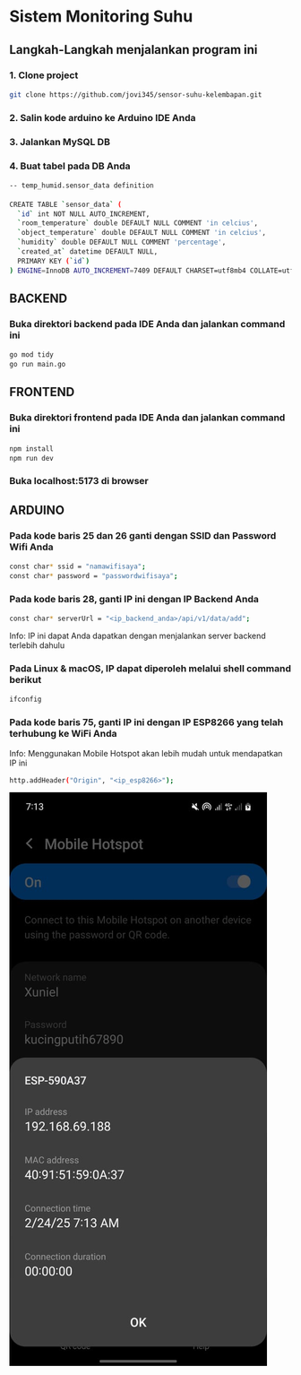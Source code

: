 # Sistem Monitoring Suhu

## Langkah-Langkah menjalankan program ini

### 1. Clone project

```bash
git clone https://github.com/jovi345/sensor-suhu-kelembapan.git
```

### 2. Salin kode arduino ke Arduino IDE Anda

### 3. Jalankan MySQL DB

### 4. Buat tabel pada DB Anda

```bash
-- temp_humid.sensor_data definition

CREATE TABLE `sensor_data` (
  `id` int NOT NULL AUTO_INCREMENT,
  `room_temperature` double DEFAULT NULL COMMENT 'in celcius',
  `object_temperature` double DEFAULT NULL COMMENT 'in celcius',
  `humidity` double DEFAULT NULL COMMENT 'percentage',
  `created_at` datetime DEFAULT NULL,
  PRIMARY KEY (`id`)
) ENGINE=InnoDB AUTO_INCREMENT=7409 DEFAULT CHARSET=utf8mb4 COLLATE=utf8mb4_0900_ai_ci;
```

## BACKEND

### Buka direktori backend pada IDE Anda dan jalankan command ini

```bash
go mod tidy
go run main.go
```

## FRONTEND

### Buka direktori frontend pada IDE Anda dan jalankan command ini

```bash
npm install
npm run dev
```

### Buka localhost:5173 di browser

## ARDUINO

### Pada kode baris 25 dan 26 ganti dengan SSID dan Password Wifi Anda

```bash
const char* ssid = "namawifisaya";
const char* password = "passwordwifisaya";
```

### Pada kode baris 28, ganti IP ini dengan IP Backend Anda

```bash
const char* serverUrl = "<ip_backend_anda>/api/v1/data/add";
```

Info: IP ini dapat Anda dapatkan dengan menjalankan server backend terlebih dahulu

### Pada Linux & macOS, IP dapat diperoleh melalui shell command berikut

```bash
ifconfig
```

### Pada kode baris 75, ganti IP ini dengan IP ESP8266 yang telah terhubung ke WiFi Anda

Info: Menggunakan Mobile Hotspot akan lebih mudah untuk mendapatkan IP ini

```bash
http.addHeader("Origin", "<ip_esp8266>");
```
![alt text](image.png)

